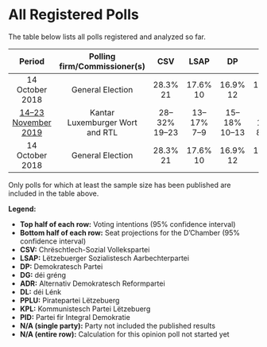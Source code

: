 # All Registered Polls

The table below lists all polls registered and analyzed so far.

| Period     | Polling firm/Commissioner(s) | CSV | LSAP | DP | DG | ADR | DL | PPLU | KPL | PID |
|:----------:|:----------------------------:|:--:|:--:|:--:|:--:|:--:|:--:|:--:|:--:|:--:|
| 14 October 2018 | General Election | 28.3% <br> 21 | 17.6% <br> 10 | 16.9% <br> 12 | 15.1% <br> 9 | 8.3% <br> 4 | 5.5% <br> 2 | 6.4% <br> 2 | 1.3% <br> 0 | 0.0% <br> 0 |
| [14–23 November 2019](2019-11-23-Kantar.html) | Kantar <br> Luxemburger Wort and RTL | 28–32% <br> 19–23 | 13–17% <br> 7–9 | 15–18% <br> 10–13 | 14–18% <br> 8–10 | 9–12% <br> 5–7 | 5–7% <br> 2 | 4–7% <br> 1–2 | N/A <br> N/A | N/A <br> N/A |
| 14 October 2018 | General Election | 28.3% <br> 21 | 17.6% <br> 10 | 16.9% <br> 12 | 15.1% <br> 9 | 8.3% <br> 4 | 5.5% <br> 2 | 6.4% <br> 2 | 1.3% <br> 0 | 0.0% <br> 0 |

Only polls for which at least the sample size has been published are included in the table above.

**Legend:**
+ **Top half of each row:** Voting intentions (95% confidence interval)
+ **Bottom half of each row:** Seat projections for the D’Chamber (95% confidence interval)
+ **CSV:** Chrëschtlech-Sozial Vollekspartei
+ **LSAP:** Lëtzebuerger Sozialistesch Aarbechterpartei
+ **DP:** Demokratesch Partei
+ **DG:** déi gréng
+ **ADR:** Alternativ Demokratesch Reformpartei
+ **DL:** déi Lénk
+ **PPLU:** Piratepartei Lëtzebuerg
+ **KPL:** Kommunistesch Partei Lëtzebuerg
+ **PID:** Partei fir Integral Demokratie
+ **N/A (single party):** Party not included the published results
+ **N/A (entire row):** Calculation for this opinion poll not started yet


